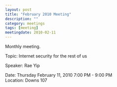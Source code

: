 ```yaml
---
layout: post
title: "February 2010 Meeting"
description: ""
category: meetings
tags: [meeting]
meetingdate: 2010-02-11
---
```


Monthly meeting.                                                               
                                                                             
Topic: Internet security for the rest of us                                    
                                                                             
Speaker: Rae Yip                                                               
                                                                             
Date: Thursday February 11, 2010 7:00 PM - 9:00 PM                               
Location: Downs 107                                         
